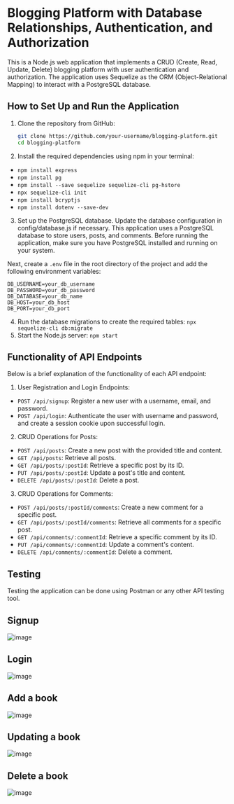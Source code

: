 # Blogging Platform with Database Relationships, Authentication, and Authorization

This is a Node.js web application that implements a CRUD (Create, Read, Update, Delete) blogging platform with user authentication and authorization. The application uses Sequelize as the ORM (Object-Relational Mapping) to interact with a PostgreSQL database.

## How to Set Up and Run the Application

1. Clone the repository from GitHub:
    ```bash
    git clone https://github.com/your-username/blogging-platform.git
    cd blogging-platform

2. Install the required dependencies using npm in your terminal:
- `npm install express`
- `npm install pg`
- `npm install --save sequelize sequelize-cli pg-hstore`
- `npx sequelize-cli init`
- `npm install bcryptjs`
- `npm install dotenv --save-dev`

3. Set up the PostgreSQL database. Update the database configuration in config/database.js if necessary.
This application uses a PostgreSQL database to store users, posts, and comments. Before running the application, make sure you have PostgreSQL installed and running on your system.

Next, create a `.env` file in the root directory of the project and add the following environment variables:
```
DB_USERNAME=your_db_username
DB_PASSWORD=your_db_password
DB_DATABASE=your_db_name
DB_HOST=your_db_host
DB_PORT=your_db_port
```

4. Run the database migrations to create the required tables:
`npx sequelize-cli db:migrate`
5. Start the Node.js server:
`npm start`

## Functionality of API Endpoints
Below is a brief explanation of the functionality of each API endpoint:

1. User Registration and Login Endpoints:
   
- `POST /api/signup`: Register a new user with a username, email, and password.
- `POST /api/login`: Authenticate the user with username and password, and create a session cookie upon successful login.

2. CRUD Operations for Posts:

- `POST /api/posts`: Create a new post with the provided title and content.
- `GET /api/posts`: Retrieve all posts.
- `GET /api/posts/:postId`: Retrieve a specific post by its ID.
- `PUT /api/posts/:postId`: Update a post's title and content.
- `DELETE /api/posts/:postId`: Delete a post.

3. CRUD Operations for Comments:

- `POST /api/posts/:postId/comments`: Create a new comment for a specific post.
- `GET /api/posts/:postId/comments`: Retrieve all comments for a specific post.
- `GET /api/comments/:commentId`: Retrieve a specific comment by its ID.
- `PUT /api/comments/:commentId`: Update a comment's content.
- `DELETE /api/comments/:commentId`: Delete a comment.

## Testing
Testing the application can be done using Postman or any other API testing tool.

## Signup
![image](https://github.com/khadillacs/TTP-Assignments/assets/52975594/e584d3f9-ca85-42d2-9680-b2eb517fe9cc)

## Login
![image](https://github.com/khadillacs/TTP-Assignments/assets/52975594/473e5309-e92b-49c1-9958-1cc785bac4b5)


## Add a book
![image](https://github.com/khadillacs/TTP-Assignments/assets/52975594/8781acba-d131-47bf-b92d-a091b7663aca)

## Updating a book
![image](https://github.com/khadillacs/TTP-Assignments/assets/52975594/08ce5538-c5b6-401c-8e2b-f3df5538c0a6)

## Delete a book
![image](https://github.com/khadillacs/TTP-Assignments/assets/52975594/27d18bc9-1f6a-4bab-9617-24100348d98c)
  
